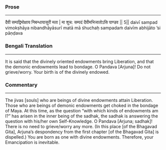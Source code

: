 ### Prose 
 --- 
दैवी सम्पद्विमोक्षाय निबन्धायासुरी मता |
मा शुच: सम्पदं दैवीमभिजातोऽसि पाण्डव || 5||
daivī sampad vimokṣhāya nibandhāyāsurī matā
mā śhuchaḥ sampadaṁ daivīm abhijāto ’si pāṇḍava

### Bengali Translation 
 --- 
It is said that the divinely oriented endowments bring Liberation, and that the demonic endowments lead to bondage. O Pandava [Arjuna]! Do not grieve/worry. Your birth is of the divinely endowed.

### Commentary 
 --- 
The jivas [souls] who are beings of divine endowments attain Liberation. Those who are beings of demonic endowments get choked in the bondage of Maya. At this time, as the question “with which kinds of endowments am I?” has arisen in the inner being of the sadhak, the sadhak is answering the question with his/her own Self-Knowledge. O Pandava [Arjuna; sadhak]! There is no need to grieve/worry any more. (In this place [of the Bhagavad Gita], Arjuna’s despondency from the first chapter [of the Bhagavad Gita] is dispelled.) You are born as one with divine endowments. Therefore, your Emancipation is inevitable. 